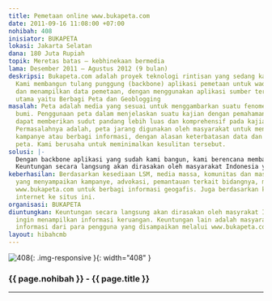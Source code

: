 ```yaml
---
title: Pemetaan online www.bukapeta.com
date: 2011-09-16 11:08:00 +07:00
nohibah: 408
inisiator: BUKAPETA
lokasi: Jakarta Selatan
dana: 180 Juta Rupiah
topik: Meretas batas – kebhinekaan bermedia
lama: Desember 2011 – Agustus 2012 (9 bulan)
deskripsi: Bukapeta.com adalah proyek teknologi rintisan yang sedang kami kembangkan.
  Kami membangun tulang punggung (backbone) aplikasi pemetaan untuk wadah berbagi
  dan menampilkan data pemetaan, dengan menggunakan aplikasi sumber terbuka. Dua kegiatan
  utama yaitu Berbagi Peta dan Geoblogging
masalah: Peta adalah media yang sesuai untuk menggambarkan suatu fenomena di permukaan
  bumi. Penggunaan peta dalam menjelaskan suatu kajian dengan pemahaman keruangan,
  dapat memberikan sudut pandang lebih luas dan komprehensif pada kajian tersebut.
  Permasalahnya adalah, peta jarang digunakan oleh masyarakat untuk mendukung berita,
  kampanye atau berbagi informasi, dengan alasan keterbatasan data dan kesulitan pembuatan
  peta. Kami berusaha untuk meminimalkan kesulitan tersebut.
solusi: |-
  Dengan backbone aplikasi yang sudah kami bangun, kami berencana membangun dua aplikasi terapannya. Ada dua kegiatan utama yaitu Berbagi Peta dan Geoblogging. Kedua aplikasi tersebut saling terkait. Untuk Berbagi Peta, masyarakat dapat mengunggah peta, atau membuatnya secara online. Data tersebut tersimpan di dalam server, dan dapat diatur bagaimana peta tersebut disebarkan. Sedangkan Geoblogging, pengguna dapat membuat cerita yang bersifat keruangan, dengan peta miliknya atau milik pengguna lain. Kelebihannya adalah, pengguna dapat menggabungkan cerita, foto, gambar dan video dalam sebuah peta dengan alur cerita yang mereka tentukan. Hasil dari dari blog tersebut dapat ditampilkan dalam halaman khusus pengguna melalui website. Kedepannya, kami mempersiapkan dapat diakses melalui aplikasi handphone berbasis Android dan iOS. Kami akan mengupayakan aplikasi ini gratis selamanya dengan batasan tertentu. Untuk membiayai aplikasi ini di kemudian hari, kami akan membuat pilihan pengguna khusus berbayar yang memiliki fasilitas lebih. Penjajakan untuk pengguna khusus sudah mulai dilakukan saat ini.
  Keuntungan secara langsung akan dirasakan oleh masyarakat Indonesia yang ingin menampilkan informasi keruangan. Keuntungan lain adalah masyarakat yang mendapatkan informasi dari para pengguna yang disampaikan melalui www.bukapeta.com
keberhasilan: Berdasarkan kesediaan LSM, media massa, komunitas dan masyarakat umum
  yang menyampaikan kampanye, advokasi, pemantauan terkait bidangnya, menggunakan
  www.bukapeta.com untuk berbagi informasi geogafis. Juga berdasarkan kunjungan pengguna
  internet ke situs ini.
organisasi: BUKAPETA
diuntungkan: Keuntungan secara langsung akan dirasakan oleh masyrakat Indonesia yang
  ingin menampilkan informasi keruangan. Keuntungan lain adalah masyarakat yang mendapatkan
  informasi dari para pengguna yang disampaikan melalui www.bukapeta.com
layout: hibahcmb
---
```


![408](/static/img/hibahcmb/408.png){: .img-responsive }{: width="408" }

### {{ page.nohibah }} - {{ page.title }}

---
